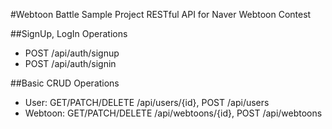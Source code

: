 #Webtoon Battle Sample Project
RESTful API for Naver Webtoon Contest

##SignUp, LogIn Operations
* POST /api/auth/signup
* POST /api/auth/signin

##Basic CRUD Operations
* User: GET/PATCH/DELETE /api/users/{id}, POST /api/users
* Webtoon: GET/PATCH/DELETE /api/webtoons/{id}, POST /api/webtoons

